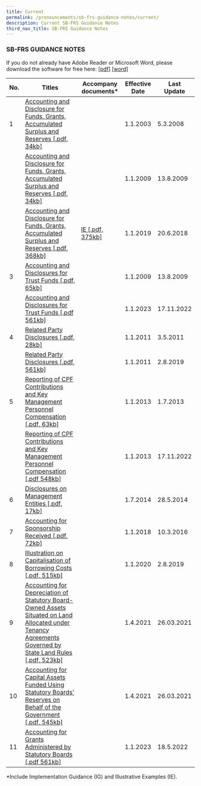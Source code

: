 ```yaml
---
title: Current
permalink: /pronouncements/sb-frs-guidance-notes/current/
description: Current SB-FRS Guidance Notes
third_nav_title: SB-FRS Guidance Notes
---
```

### SB-FRS GUIDANCE NOTES

  

If you do not already have Adobe Reader or Microsoft Word, please download the software for free here: [\[pdf\]](http://www.adobe.com/products/acrobat/readstep2.html) [\[word\]](http://www.microsoft.com/downloads/details.aspx?FamilyID=95e24c87-8732-48d5-8689-ab826e7b8fdf&DisplayLang=en)



| No. | Titles | Accompany documents\* | Effective Date | Last Update |
| -------- | -------- | -------- | -------- | -------- |
| 1 | [Accounting and Disclosure for Funds, Grants, Accumulated Surplus and Reserves [.pdf, 34kb]](/files/Docs/Default%20Source/Sb%20Frs%20Guidance%20Notes/sb-frs_guidance_note_1.pdf) |  | 1.1.2003 | 5.3.2008 |
|  | [Accounting and Disclosure for Funds, Grants, Accumulated Surplus and Reserves [.pdf, 34kb]](/files/Docs/Default%20Source/Sb%20Frs%20Guidance%20Notes/guidance_note_1_revised.pdf) |  | 1.1.2009 | 13.8.2009 |
|  | [Accounting and Disclosure for Funds, Grants, Accumulated Surplus and Reserves [.pdf, 368kb]](/files/Docs/Default%20Source/Sb%20Frs%20Guidance%20Notes/sb-frs-guidance-note-1_final.pdf) | [IE [.pdf, 375kb]](/files/Docs/Default%20Source/Sb%20Frs%20Guidance%20Notes/illustrative-examples-to-sb-frs-guidance-note-1_final.pdf) | 1.1.2019 | 20.6.2018 |
| 3 | [Accounting and Disclosures for Trust Funds [.pdf, 65kb]](/files/Docs/Default%20Source/Sb%20Frs%20Guidance%20Notes/guidance_note_3_trust_funds.pdf) |  | 1.1.2009 | 13.8.2009 |
|  | [Accounting and Disclosures for Trust Funds [.pdf 561kb]](/files/Docs/Default%20Source/Sb%20Frs%20Guidance%20Notes/sb-frs-guidance-note-3.pdf) |  | 1.1.2023 | 17.11.2022 |
| 4 | [Related Party Disclosures [.pdf, 28kb]](/files/Docs/Default%20Source/Sb%20Frs%20Guidance%20Notes/sb-frs_guidance_note4_related_party.pdf) |  | 1.1.2011 | 3.5.2011 |
|  | [Related Party Disclosures [.pdf, 561kb]](/files/Docs/Default%20Source/Sb%20Frs%20Guidance%20Notes/sb-frs-guidance-note-4_related-party-disclosures.pdf) |  | 1.1.2011 | 2.8.2019 |
| 5 | [Reporting of CPF Contributions and Key Management Personnel Compensation [.pdf, 63kb]](/files/Docs/Default%20Source/Sb%20Frs%20Guidance%20Notes/guidance-note-5--reporting-of-cpf-contributions-and-key-management-personnel-compensation.pdf) |  | 1.1.2013 | 1.7.2013 |
|  | [Reporting of CPF Contributions and Key Management Personnel Compensation [.pdf 548kb]](/files/Docs/Default%20Source/Sb%20Frs%20Guidance%20Notes/sb-frs-guidance-note-5.pdf) |  | 1.1.2013 | 17.11.2022 |
| 6 | [Disclosures on Management Entities [.pdf, 17kb]](/files/Docs/Default%20Source/Sb%20Frs%20Guidance%20Notes/sb-frs_guidance_note_6_disclosures_for_management_entities.pdf) |  | 1.7.2014 | 28.5.2014 |
| 7 | [Accounting for Sponsorship Received [.pdf, 72kb]](/files/Docs/Default%20Source/Sb%20Frs%20Guidance%20Notes/guidance-note_accounting-for-sponsorships-received.pdf) |  | 1.1.2018 | 10.3.2016 |
| 8 | [Illustration on Capitalisation of Borrowing Costs [.pdf, 515kb]](/files/Docs/Default%20Source/Sb%20Frs%20Guidance%20Notes/sb-frs-guidance-note-8_illustration-on-capitalisation-of-borrowing-costs.pdf) |  | 1.1.2020 | 2.8.2019 |
| 9 | [Accounting for Depreciation of Statutory Board-Owned Assets Situated on Land Allocated under Tenancy Agreements Governed by State Land Rules [.pdf, 523kb]](/files/Docs/Default%20Source/Sb%20Frs%20Guidance%20Notes/sb-frs-guidance-note-9917f774ae3c34c9a8cf0fec05d8084ae.pdf) |  | 1.4.2021 | 26.03.2021 |
| 10 | [Accounting for Capital Assets Funded Using Statutory Boards' Reserves on Behalf of the Government [.pdf, 545kb]](/files/Docs/Default%20Source/Sb%20Frs%20Guidance%20Notes/sb-frs-guidance-note-10.pdf) |  | 1.4.2021 | 26.03.2021 |
| 11 | [Accounting for Grants Administered by Statutory Boards [.pdf 561kb]](/files/Docs/Default%20Source/Sb%20Frs%20Guidance%20Notes/sb-frs-guidance-note-11.pdf) |  | 1.1.2023 | 18.5.2022 |

\*Include Implementation Guidance (IG) and Illustrative Examples (IE).